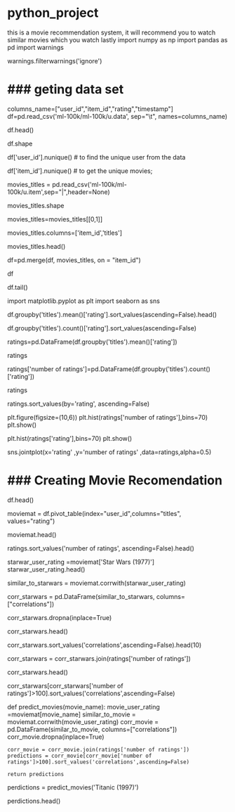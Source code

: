 # python_project
this is a movie recommendation system, it will recommend you to watch similar movies which you watch lastly
import numpy as np
import pandas as pd
import warnings



warnings.filterwarnings('ignore')


# ### geting data set

columns_name=["user_id","item_id","rating","timestamp"]
df=pd.read_csv('ml-100k/ml-100k/u.data', sep="\t", names=columns_name)

df.head()

df.shape

df['user_id'].nunique() # to find the unique user from the data

df['item_id'].nunique() # to get the unique movies;


movies_titles = pd.read_csv('ml-100k/ml-100k/u.item',sep="\|",header=None)

movies_titles.shape


movies_titles=movies_titles[[0,1]]


movies_titles.columns=['item_id','titles']


movies_titles.head()


df=pd.merge(df, movies_titles, on = "item_id")


df

df.tail()

import matplotlib.pyplot as plt
import seaborn as sns

df.groupby('titles').mean()['rating'].sort_values(ascending=False).head()


df.groupby('titles').count()['rating'].sort_values(ascending=False)


ratings=pd.DataFrame(df.groupby('titles').mean()['rating'])

ratings

ratings['number of ratings']=pd.DataFrame(df.groupby('titles').count()['rating'])


ratings


ratings.sort_values(by='rating', ascending=False)

plt.figure(figsize=(10,6))
plt.hist(ratings['number of ratings'],bins=70)
plt.show()

plt.hist(ratings['rating'],bins=70)
plt.show()


sns.jointplot(x='rating' ,y='number of ratings' ,data=ratings,alpha=0.5)


# ### Creating Movie Recomendation

df.head()

moviemat = df.pivot_table(index="user_id",columns="titles", values="rating")

moviemat.head()

ratings.sort_values('number of ratings', ascending=False).head()

starwar_user_rating =moviemat['Star Wars (1977)']
starwar_user_rating.head()

similar_to_starwars = moviemat.corrwith(starwar_user_rating)


corr_starwars = pd.DataFrame(similar_to_starwars, columns=["correlations"])


corr_starwars.dropna(inplace=True)


corr_starwars.head()


corr_starwars.sort_values('correlations',ascending=False).head(10)


corr_starwars = corr_starwars.join(ratings['number of ratings'])


corr_starwars.head()


corr_starwars[corr_starwars['number of ratings']>100].sort_values('correlations',ascending=False)


def predict_movies(movie_name):
    movie_user_rating =moviemat[movie_name]
    similar_to_movie = moviemat.corrwith(movie_user_rating)
    corr_movie = pd.DataFrame(similar_to_movie, columns=["correlations"])
    corr_movie.dropna(inplace=True)
    
    corr_movie = corr_movie.join(ratings['number of ratings'])
    predictions = corr_movie[corr_movie['number of ratings']>100].sort_values('correlations',ascending=False)
    
    return predictions

perdictions = predict_movies('Titanic (1997)')

perdictions.head()


